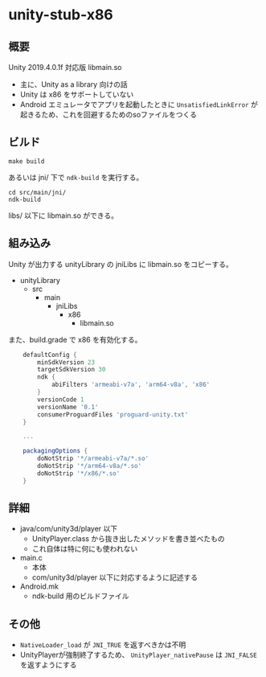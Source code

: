 # unity-stub-x86

## 概要

Unity 2019.4.0.1f 対応版 libmain.so

- 主に、Unity as a library 向けの話
- Unity は x86 をサポートしていない
- Android エミュレータでアプリを起動したときに `UnsatisfiedLinkError` が起きるため、これを回避するためのsoファイルをつくる

## ビルド

```
make build
```

あるいは jni/ 下で `ndk-build` を実行する。

```
cd src/main/jni/
ndk-build
```

libs/ 以下に libmain.so ができる。

## 組み込み

Unity が出力する unityLibrary の jniLibs に libmain.so をコピーする。

- unityLibrary
    - src
        - main
            - jniLibs
                - x86
                    - libmain.so

また、build.grade で x86 を有効化する。

```gradle
    defaultConfig {
        minSdkVersion 23
        targetSdkVersion 30
        ndk {
            abiFilters 'armeabi-v7a', 'arm64-v8a', 'x86'
        }
        versionCode 1
        versionName '0.1'
        consumerProguardFiles 'proguard-unity.txt'
    }

    ...

    packagingOptions {
        doNotStrip '*/armeabi-v7a/*.so'
        doNotStrip '*/arm64-v8a/*.so'
        doNotStrip '*/x86/*.so'
    }
```

## 詳細

- java/com/unity3d/player 以下
    - UnityPlayer.class から抜き出したメソッドを書き並べたもの
    - これ自体は特に何にも使われない
- main.c
    - 本体
    - com/unity3d/player 以下に対応するように記述する
- Android.mk
    - ndk-build 用のビルドファイル

## その他

- `NativeLoader_load` が `JNI_TRUE` を返すべきかは不明
- UnityPlayerが強制終了するため、 `UnityPlayer_nativePause` は `JNI_FALSE` を返すようにする
